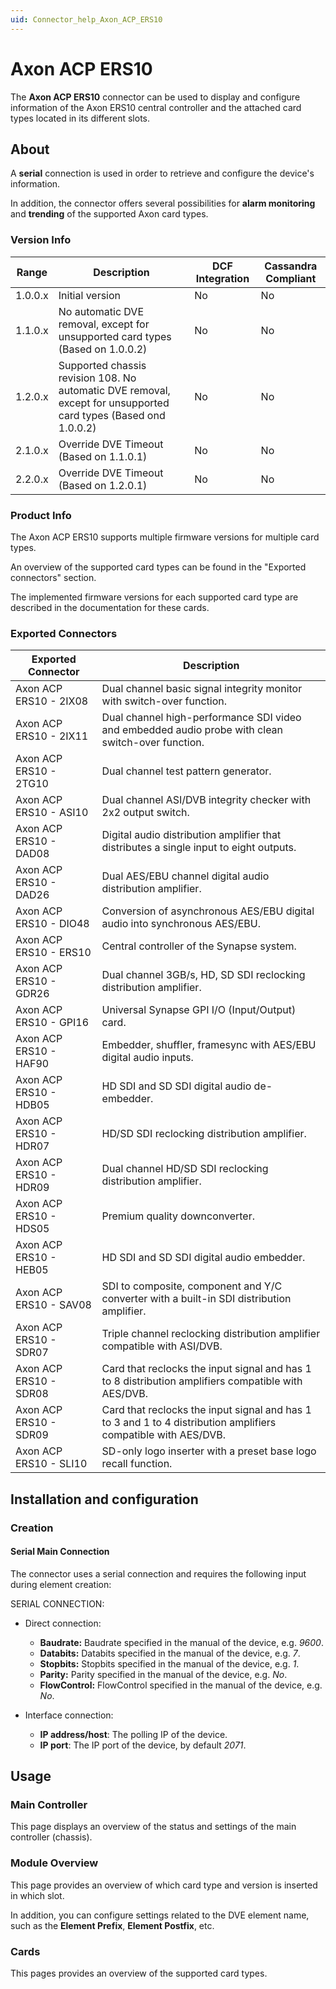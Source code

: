 ```yaml
---
uid: Connector_help_Axon_ACP_ERS10
---
```


# Axon ACP ERS10

The **Axon ACP ERS10** connector can be used to display and configure information of the Axon ERS10 central controller and the attached card types located in its different slots.

## About

A **serial** connection is used in order to retrieve and configure the device's information.

In addition, the connector offers several possibilities for **alarm monitoring** and **trending** of the supported Axon card types.

### Version Info

| Range   | Description                                                                                                     | DCF Integration | Cassandra Compliant |
|---------|-----------------------------------------------------------------------------------------------------------------|-----------------|---------------------|
| 1.0.0.x | Initial version                                                                                                 | No              | No                  |
| 1.1.0.x | No automatic DVE removal, except for unsupported card types (Based on 1.0.0.2)                                  | No              | No                  |
| 1.2.0.x | Supported chassis revision 108. No automatic DVE removal, except for unsupported card types (Based ond 1.0.0.2) | No              | No                  |
| 2.1.0.x | Override DVE Timeout (Based on 1.1.0.1)                                                                         | No              | No                  |
| 2.2.0.x | Override DVE Timeout (Based on 1.2.0.1)                                                                         | No              | No                  |

### Product Info

The Axon ACP ERS10 supports multiple firmware versions for multiple card types.

An overview of the supported card types can be found in the "Exported connectors" section.

The implemented firmware versions for each supported card type are described in the documentation for these cards.

### Exported Connectors

| Exported Connector     | Description                                                                                                    |
|------------------------|----------------------------------------------------------------------------------------------------------------|
| Axon ACP ERS10 - 2IX08 | Dual channel basic signal integrity monitor with switch-over function.                                         |
| Axon ACP ERS10 - 2IX11 | Dual channel high-performance SDI video and embedded audio probe with clean switch-over function.              |
| Axon ACP ERS10 - 2TG10 | Dual channel test pattern generator.                                                                           |
| Axon ACP ERS10 - ASI10 | Dual channel ASI/DVB integrity checker with 2x2 output switch.                                                 |
| Axon ACP ERS10 - DAD08 | Digital audio distribution amplifier that distributes a single input to eight outputs.                         |
| Axon ACP ERS10 - DAD26 | Dual AES/EBU channel digital audio distribution amplifier.                                                     |
| Axon ACP ERS10 - DIO48 | Conversion of asynchronous AES/EBU digital audio into synchronous AES/EBU.                                     |
| Axon ACP ERS10 - ERS10 | Central controller of the Synapse system.                                                                      |
| Axon ACP ERS10 - GDR26 | Dual channel 3GB/s, HD, SD SDI reclocking distribution amplifier.                                              |
| Axon ACP ERS10 - GPI16 | Universal Synapse GPI I/O (Input/Output) card.                                                                 |
| Axon ACP ERS10 - HAF90 | Embedder, shuffler, framesync with AES/EBU digital audio inputs.                                               |
| Axon ACP ERS10 - HDB05 | HD SDI and SD SDI digital audio de-embedder.                                                                   |
| Axon ACP ERS10 - HDR07 | HD/SD SDI reclocking distribution amplifier.                                                                   |
| Axon ACP ERS10 - HDR09 | Dual channel HD/SD SDI reclocking distribution amplifier.                                                      |
| Axon ACP ERS10 - HDS05 | Premium quality downconverter.                                                                                 |
| Axon ACP ERS10 - HEB05 | HD SDI and SD SDI digital audio embedder.                                                                      |
| Axon ACP ERS10 - SAV08 | SDI to composite, component and Y/C converter with a built-in SDI distribution amplifier.                      |
| Axon ACP ERS10 - SDR07 | Triple channel reclocking distribution amplifier compatible with ASI/DVB.                                      |
| Axon ACP ERS10 - SDR08 | Card that reclocks the input signal and has 1 to 8 distribution amplifiers compatible with AES/DVB.            |
| Axon ACP ERS10 - SDR09 | Card that reclocks the input signal and has 1 to 3 and 1 to 4 distribution amplifiers compatible with AES/DVB. |
| Axon ACP ERS10 - SLI10 | SD-only logo inserter with a preset base logo recall function.                                                 |

## Installation and configuration

### Creation

#### Serial Main Connection

The connector uses a serial connection and requires the following input during element creation:

SERIAL CONNECTION:

- Direct connection:

  - **Baudrate:** Baudrate specified in the manual of the device, e.g. *9600*.
  - **Databits:** Databits specified in the manual of the device, e.g. *7*.
  - **Stopbits:** Stopbits specified in the manual of the device, e.g. *1*.
  - **Parity:** Parity specified in the manual of the device, e.g. *No*.
  - **FlowControl:** FlowControl specified in the manual of the device, e.g. *No*.

- Interface connection:

  - **IP address/host**: The polling IP of the device.
  - **IP port**: The IP port of the device, by default *2071*.

## Usage

### Main Controller

This page displays an overview of the status and settings of the main controller (chassis).

### Module Overview

This page provides an overview of which card type and version is inserted in which slot.

In addition, you can configure settings related to the DVE element name, such as the **Element Prefix**, **Element Postfix**, etc.

### Cards

This pages provides an overview of the supported card types.

